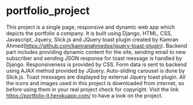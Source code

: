# portfolio_project
This project is a single page, responsive and dynamic web app which depicts the portfolio a company.
It is built using Django, HTML, CSS, Javascript, Jquery, Slick.js and JQuery toast plugin created by Kamran Ahmed(https://github.com/kamranahmedse/jquery-toast-plugin).
Backend part includes providing dynamic content for the site, sending email to new subscriber and sending JSON response for toast message is handled by Django.
Responsiveness is provided by CSS.
Form data is sent to backend using AJAX method provided by JQuery.
Auto-sliding carousel is done by Slick.js.
Toast messages are displayed by external Jquery toast plugin.
All the icons and images used in this project is downloaded from internet, so before using them in your real project check for copyright.
Visit the link https://portfolio-it.herokuapp.com/ to have a look on the project.

